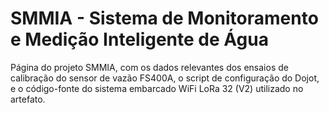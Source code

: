 # SMMIA - Sistema de Monitoramento e Medição Inteligente de Água

Página do projeto SMMIA, com os dados relevantes dos ensaios de calibração do sensor de vazão FS400A, o script de configuração do Dojot, e o código-fonte do sistema embarcado WiFi LoRa 32 (V2) utilizado no artefato.
